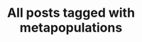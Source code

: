 ---
layout: tag
title: "All posts tagged with metapopulations"
permalink: /weblog/tags/metapopulations/
taxonomy: metapopulations
---